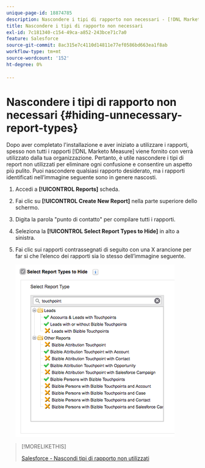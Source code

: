 ```yaml
---
unique-page-id: 18874785
description: Nascondere i tipi di rapporto non necessari - [!DNL Marketo Measure] - Documentazione del prodotto
title: Nascondere i tipi di rapporto non necessari
exl-id: 7c181340-c154-49ca-a852-243bce71c7a0
feature: Salesforce
source-git-commit: 8ac315e7c4110d14811e77ef0586bd663ea1f8ab
workflow-type: tm+mt
source-wordcount: '152'
ht-degree: 0%

---
```


# Nascondere i tipi di rapporto non necessari {#hiding-unnecessary-report-types}

Dopo aver completato l&#39;installazione e aver iniziato a utilizzare i rapporti, spesso non tutti i rapporti [!DNL Marketo Measure] viene fornito con verrà utilizzato dalla tua organizzazione. Pertanto, è utile nascondere i tipi di report non utilizzati per eliminare ogni confusione e consentire un aspetto più pulito. Puoi nascondere qualsiasi rapporto desiderato, ma i rapporti identificati nell’immagine seguente sono in genere nascosti.

1. Accedi a **[!UICONTROL Reports]** scheda.

1. Fai clic su **[!UICONTROL Create New Report]** nella parte superiore dello schermo.

1. Digita la parola &quot;punto di contatto&quot; per compilare tutti i rapporti.

1. Seleziona la **[!UICONTROL Select Report Types to Hide]** in alto a sinistra.

1. Fai clic sui rapporti contrassegnati di seguito con una X arancione per far sì che l’elenco dei rapporti sia lo stesso dell’immagine seguente.

   ![](assets/1-4.png)

>[!MORELIKETHIS]
>
>[Salesforce - Nascondi tipi di rapporto non utilizzati](https://releasenotes.docs.salesforce.com/en-us/spring14/release-notes/rn_analytics_hide_report_types.htm)
